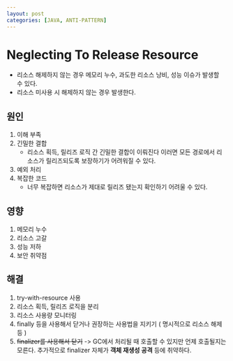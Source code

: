 ```yaml
---
layout: post
categories: [JAVA, ANTI-PATTERN]
---
```


# Neglecting To Release Resource

- 리소스 해제하지 않는 경우 메모리 누수, 과도한 리소스 낭비, 성능 이슈가 발생할 수 있다.
- 리소스 미사용 시 해제하지 않는 경우 발생한다.

## 원인
1. 이해 부족
2. 긴밀한 결합
   - 리소스 획득, 릴리즈 로직 간 긴밀한 결합이 이뤄진다 이러면 모든 경로에서 리소스가 릴리즈되도록 보장하기가 어려워질 수 있다.  
3. 예외 처리
4. 복잡한 코드 
   - 너무 복잡하면 리소스가 제대로 릴리즈 됐는지 확인하기 어려울 수 있다.

## 영향
1. 메모리 누수
2. 리소스 고갈
3. 성능 저하
4. 보안 취약점


## 해결
1. try-with-resource 사용
2. 리소스 획득, 릴리즈 로직을 분리
3. 리소스 사용량 모니터링
4. finally 등을 사용해서 닫거나 권장하는 사용법을 지키기 ( 명시적으로 리소스 해제 등 )
5. ~~finalizer를 사용해서 닫기~~ -> GC에서 처리될 때 호출할 수 있지만 언제 호출될지는 모른다. 추가적으로 finalizer 자체가 **객체 재생성 공격** 등에 취약하다.